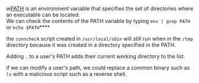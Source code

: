 w[PATH](http://www.linfo.org/path_env_var.html) is an environment variable that specifies the set of directories where an executable can be located.\
We can check the contents of the PATH variable by typing `env | grep PATH` or `echo $PATH`****

the `conncheck` script created in `/usr/local/sbin` will still run when in the `/tmp` directory because it was created in a directory specified in the PATH.

Adding `.` to a user's PATH adds their current working directory to the list.

if we can modify a user's path, we could replace a common binary such as `ls` with a malicious script such as a reverse shell.

